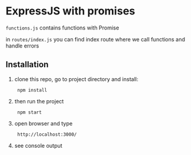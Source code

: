 ExpressJS with promises
===

`functions.js` contains functions with Promise

in `routes/index.js` you can find index route where we call functions and handle errors

Installation
---

1. clone this repo, go to project directory and install:

        npm install
    
2. then run the project

        npm start
    
3. open browser and type

        http://localhost:3000/
    
4. see console output